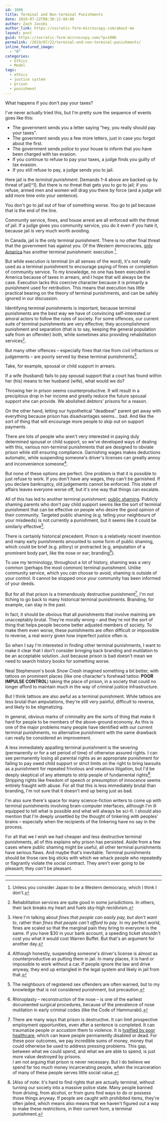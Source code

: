 ```yaml
---
id: 1006
title: Terminal and Non-terminal Punishments
date: 2019-07-22T08:30:12-04:00
author: Zach Jacobi
author_link: https://socratic-form-microscopy.com/about-me
layout: post
guid: https://socratic-form-microscopy.com/?p=1006
permalink: /2019/07/22/terminal-and-non-terminal-punishments/
inline_featured_image:
  - "0"
categories:
  - Ethics
  - Model
tags:
  - ethics
  - justice system
  - prison
  - punishment
---
```


What happens if you don't pay your taxes?

I've never actually tried this, but I'm pretty sure the sequence of events goes like this:

<ul>
 	<li>The government sends you a letter saying "hey, you really should pay your taxes".</li>
 	<li>The government sends you a few more letters, just in case you forgot about the first.</li>
 	<li>The government sends police to your house to inform that you have been charged with tax evasion.</li>
 	<li>If you continue to refuse to pay your taxes, a judge finds you guilty of tax evasion.</li>
 	<li>If you still refuse to pay, a judge sends you to jail.</li>
</ul>
Here jail is the <em>terminal punishment</em>. Demands 1-4 above are backed up by threat of jail[^1]. But there is no threat that gets you to go to jail; if you refuse, armed men and women will drag you there by force (and a judge will add more time onto your sentence).

You don't go to jail out of fear of something worse. You go to jail because that is the end of the line.

Community service, fines, and house arrest are all enforced with the threat of jail. If a judge gives you community service, you do it even if you hate it, because jail is very much worth avoiding.

In Canada, jail is the only terminal punishment. There is no other final threat that the government has against you. Of the Western democracies, <a href="https://en.wikipedia.org/wiki/Capital_punishment#/media/File:Capital_punishment_in_the_world.svg">only America</a> has another terminal punishment: execution [^2].

But while execution is terminal (in all senses of the word), it's not really used as a terminal punishment to encourage paying of fines or completion of community service. To my knowledge, no one has been executed in America because of taxes in arrears, and I hope that will always be the case. Execution lacks this coercive character because it is primarily a punishment used for retribution. This means that execution has little practical bearing on the theory of terminal punishments, and can be safely ignored in our discussion.

Identifying terminal punishments is important, because terminal punishments are the best way we have of convincing self-interested or amoral actors to follow the rules of society. For some offences, our current suite of terminal punishments are very effective; they accomplishment punishment and separation (that is to say, keeping the general population safe from an offender) both, while sometimes also providing rehabilitation services[^3].

But many other offences – especially fines that rise from civil infractions or judgements – are poorly served by these terminal punishments[^4].

Take, for example, spousal or child support in arrears.

If a wife (husband) fails to pay spousal support that a court has found within her (his) means to her husband (wife), what would we do?

Throwing her in prison seems counterproductive. It will result in a precipitous drop in her income and greatly reduce the future spousal support she can provide. We abolished debtors' prisons for a reason.

On the other hand, letting our hypothetical "deadbeat" parent get away with everything because prison has disadvantages seems… bad. And like the sort of thing that will encourage more people to skip out on support payments.

There are lots of people who aren't very interested in paying duly determined spousal or child support, so we've developed ways of dealing with this, various non-terminal punishments that are designed to obviate prison while still ensuring compliance. Garnishing wages makes deductions automatic, while suspending someone's driver's licenses can greatly annoy and inconvenience someone[^5].

But none of these options are perfect. One problem is that it is possible to just refuse to work. If you don't have any wages, they can't be garnished. If you declare bankruptcy, old judgements cannot be enforced. This state of affairs leaves everyone worse off, but it's one way that things can escalate.

All of this has led to another terminal punishment: <a href="https://www.cbc.ca/news/canada/toronto/ontario-website-features-first-batch-of-parents-who-don-t-pay-child-support-1.686229">public shaming</a>. Publicly shaming parents who don't pay child support seems like the sort of terminal punishment that can be effective on people who desire the good opinion of their community. Targeted public shaming (e.g. telling your neighbours of your misdeeds) is not currently a punishment, but it seems like it could be similarly effective[^6].

There is certainly historical precedent. Prison is a relatively recent invention and many early punishments amounted to some form of public shaming, which could be brief (e.g. pillory) or protracted (e.g. amputation of a prominent body part, like the nose or ear; branding[^7]).

To use my terminology, throughout a lot of history, shaming was a very common (perhaps the most common) terminal punishment. Unlike community service, which you <em>can</em> choose to avoid, shaming is outside of your control. It cannot be stopped once your community has been informed of your deeds.

But for all that prison is a tremendously destructive punishment[^8], I'm not itching to go back to many historical terminal punishments. Branding, for example, can stay in the past.

In fact, it should be obvious that all punishments that involve maiming are unacceptably brutal. They're morally wrong – and they're not the sort of thing that helps people become better adjusted members of society. To make them even worse, these punishments are often difficult or impossible to reverse, a real worry given how imperfect justice often is.

So when I say I'm interested in finding other terminal punishments, I want to make it clear that I don't consider bringing back branding and mutilation to be an acceptable solution. Just because prison is bad doesn't mean we need to search history books for something worse.

Neal Stephenson's book <em>Snow Crash</em> imagined something a bit better, with tattoos on prominent places (like one character's forehead tattoo: <strong>POOR IMPULSE CONTROL</strong>) taking the place of prison, in a society that could no longer afford to maintain much in the way of criminal justice infrastructure.

But I think tattoos are also awful as a terminal punishment. While tattoos are less brutal than amputations, they're still very painful, difficult to reverse, and likely to be stigmatizing.

In general, obvious marks of criminality are the sorts of thing that make it hard for people to be members of the above-ground economy. As this is one of the major problems many people have identified with our current terminal punishments, no alternative punishment with the same drawback can really be considered an improvement.

A less immediately appalling terminal punishment is the severing (permanently or for a set period of time) of otherwise assured rights. I can see permanently losing all parental rights as an appropriate punishment for failing to pay owed child support or strict limits on the right to bring lawsuits as a punishment for repeated frivolous and vexatious litigation, but I'd be deeply skeptical of any attempts to strip people of fundamental rights[^9]. Stripping rights like freedom of speech or presumption of innocence seems entirely fraught with abuse. For all that this is less immediately brutal than branding, I'm not sure that it doesn't end up being just as bad.

I'm also sure there's space for many science-fiction writers to come up with terminal punishments involving brain-computer interfaces, although I'm ill equipped to tell what is possible and what will always be sci-fi. I should also mention that I'm deeply unsettled by the thought of tinkering with peoples' brains – especially when the recipients of the tinkering have no say in the process.

For all that we I wish we had cheaper and less destructive terminal punishments, all of this explains why prison has persisted. Aside from a few cases where public shaming might be useful, all other terminal punishments have serious flaws. And maybe that's inevitable. Terminal punishments should be those rare big sticks with which we whack people who repeatedly or flagrantly violate the social contract. They aren't ever going to be pleasant; they <em>can't</em> be pleasant.

<hr class="post-end">

[^1]: And also like, social conventions and your neighbours' opinions and a whole bunch of other things. This blog post is dealing with <a href="{{ site.baseurl }}/2019/04/27/book-review-on-violence/">the small minority of cases where coercion is necessary</a> to get people to play by "the rules of the game" – those rules governing behaviour, social interactions, and conduct which are largely enforced though habit and peer pressure, rather than police dragging you to jail. The principle need for terminal punishments is to provide a stronger inducement to follow the "rules of the game" than most people require.
[^2]: Unless you consider Japan to be a Western democracy, which I think I don't.
[^3]: Rehabilitation services are quite good in some jurisdictions. In others, their lack breaks my heart and fuels sky-high recidivism.
[^4]: Here I'm talking about <em>fines that people can easily pay, but don't want to</em>, rather than <em>fines that people can't afford to pay</em>. In my perfect world, fines are scaled so that the marginal pain they bring to everyone is the same. If you have $30 in your bank account, a speeding ticket shouldn't cost you what it would cost Warren Buffet. But that's an argument for another day.
[^5]: Although honestly, suspending someone's driver's license is almost as counterproductive as putting them in jail. In many places, it is hard or impossible to work without a car. If people ignore the law and drive anyway, they end up entangled in the legal system and likely in jail from that.
[^6]: The neighbours of registered sex offenders are often warned, but to my knowledge that is not considered punishment, but precaution.
[^7]: Rhinoplasty – reconstruction of the nose – is one of the earliest documented surgical procedures, because of the prevalence of nose mutilation in early criminal codes (like the Code of Hammurabi).
[^8]: There are many ways that prison is destructive. It can limit prospective employment opportunities, even after a sentence is completed. It can traumatize people or accustom them to violence. It is <a href="https://www.cnn.com/interactive/2019/06/us/jail-health-care-ccs-invs/">typified by poor healthcare</a>, which can leave people permanently disabled or dead. For these poor outcomes, we pay incredible sums of money, money that could otherwise be used to address pressing problems. This gap, between what we could spend, and what we are able to spend, is just more value destroyed by prisons.<br />I am not arguing that prison is never necessary. But I do believe we spend far too much money incarcerating people, when the incarceration of many of these people serves little social value.
[^9]: ]Also of note: it's hard to find rights that are actually terminal, without turning our society into a massive police state. Many people banned from driving, from alcohol, or from guns find ways to do or possess those things anyway. If people are caught with prohibited items, they're often jailed, which means also means that we haven't figured out a way to make these restrictions, in their current form, a terminal punishment.
